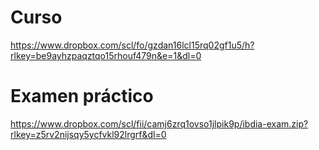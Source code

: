 # Curso
https://www.dropbox.com/scl/fo/gzdan16lcl15rq02gf1u5/h?rlkey=be9ayhzpaqztqo15rhouf479n&e=1&dl=0

# Examen práctico
https://www.dropbox.com/scl/fii/camj6zrq1ovso1jlpik9p/ibdia-exam.zip?rlkey=z5rv2nijsqy5ycfvkl92lrgrf&dl=0
